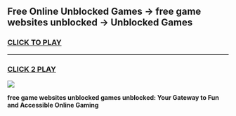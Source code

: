 
## Free Online Unblocked Games → free game websites unblocked → Unblocked Games
<h3>
<a href="https://premium.freeplayer.one?title=free_game_websites_unblocked&ref=21F">CLICK TO PLAY</a></h3>
<hr>

<h3>
<a href="https://premium.freeplayer.one?title=free_game_websites_unblocked&ref=21F">CLICK 2 PLAY</a>
  
</h3>

<a href="https://premium.freeplayer.one?title=free_game_websites_unblocked&ref=21F/"><img src="https://clearcache.store/games.png"></a>


**free game websites unblocked games unblocked: Your Gateway to Fun and Accessible Online Gaming**
